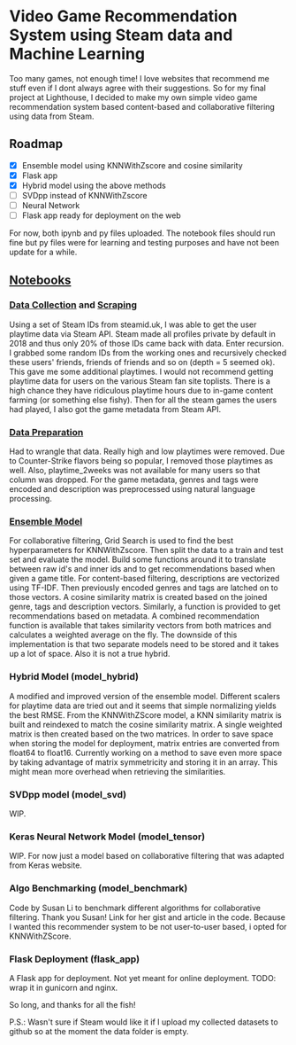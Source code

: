 # Video Game Recommendation System using Steam data and Machine Learning

Too many games, not enough time! I love websites that recommend me stuff even if I dont always agree with their suggestions.
So for my final project at Lighthouse, I decided to make my own simple video game recommendation system based content-based and collaborative filtering using data from Steam.

## Roadmap
- [x] Ensemble model using KNNWithZscore and cosine similarity
- [x] Flask app
- [x] Hybrid model using the above methods
- [ ] SVDpp instead of KNNWithZscore
- [ ] Neural Network
- [ ] Flask app ready for deployment on the web

For now, both ipynb and py files uploaded. The notebook files should run fine but py files were for learning and testing purposes and have not been update for a while.

## [Notebooks](notebooks)

### [Data Collection](notebooks/scrape_user_playtimes.ipynb) and [Scraping](notebooks/scrape_game_metadata.ipynb)
Using a set of Steam IDs from steamid.uk, I was able to get the user playtime data via Steam API. Steam made all profiles private by default in 2018 and thus only 20% of those IDs came back with data. Enter recursion. I grabbed some random IDs from the working ones and recursively checked these users' friends, friends of friends and so on (depth = 5 seemed ok). This gave me some additional playtimes. I would not recommend getting playtime data for users on the various Steam fan site toplists. There is a high chance they have ridiculous playtime hours due to in-game content farming (or something else fishy). Then for all the steam games the users had played, I also got the game metadata from Steam API.

### [Data Preparation](notebooks/data_preparation.ipynb)
Had to wrangle that data. Really high and low playtimes were removed. Due to Counter-Strike flavors being so popular, I removed those playtimes as well. Also, playtime_2weeks was not available for many users so that column was dropped.
For the game metadata, genres and tags were encoded and description was preprocessed using natural language processing.

### [Ensemble Model](notebooks/model_ensemble.ipynb)
For collaborative filtering, Grid Search is used to find the best hyperparameters for KNNWithZscore. Then split the data to a train and test set and evaluate the model. Build some functions around it to translate between raw id's and inner ids and to get recommendations based when given a game title.
For content-based filtering, descriptions are vectorized using TF-IDF. Then previously encoded genres and tags are latched on to those vectors. A cosine similarity matrix is created based on the joined genre, tags and description vectors. Similarly, a function is provided to get recommendations based on metadata. 
A combined recommendation function is available that takes similarity vectors from both matrices and calculates a weighted average on the fly. 
The downside of this implementation is that two separate models need to be stored and it takes up a lot of space. Also it is not a true hybrid.

### Hybrid Model (model_hybrid)
A modified and improved version of the ensemble model. Different scalers for playtime data are tried out and it seems that simple normalizing yields the best RMSE. From the KNNWithZScore model, a KNN similarity matrix is built and reindexed to match the cosine similarity matrix. A single weighted matrix is then created based on the two matrices. In order to save space when storing the model for deployment, matrix entries are converted from float64 to float16. Currently working on a method to save even more space by taking advantage of matrix symmetricity and storing it in an array. This might mean more overhead when retrieving the similarities.

### SVDpp model (model_svd)
WIP.

### Keras Neural Network Model (model_tensor)
WIP. For now just a model based on collaborative filtering that was adapted from Keras website.

### Algo Benchmarking (model_benchmark)
Code by Susan Li to benchmark different algorithms for collaborative filtering. Thank you Susan! Link for her gist and article in the code. Because I wanted this recommender system to be not user-to-user based, i opted for KNNWithZScore.

### Flask Deployment (flask_app)
A Flask app for deployment. Not yet meant for online deployment. TODO: wrap it in gunicorn and nginx.

So long, and thanks for all the fish!

P.S.: Wasn't sure if Steam would like it if I upload my collected datasets to github so at the moment the data folder is empty.
